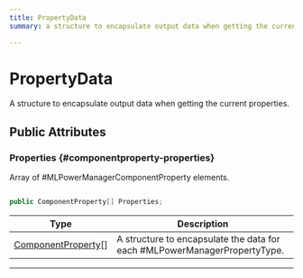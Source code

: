 ```yaml
---
title: PropertyData
summary: a structure to encapsulate output data when getting the current properties. 

---
```


# PropertyData




A structure to encapsulate output data when getting the current properties.   





## Public Attributes

### Properties {#componentproperty-properties}

Array of #MLPowerManagerComponentProperty elements. 

```csharp

public ComponentProperty[] Properties;

```

| Type | Description  | 
|--|--|
| [ComponentProperty](/unity-api/api/UnityEngine.XR.MagicLeap/MLPowerManager/UnityEngine.XR.MagicLeap.MLPowerManager.ComponentProperty.md)[] | A structure to encapsulate the data for each #MLPowerManagerPropertyType.  |





-----------

